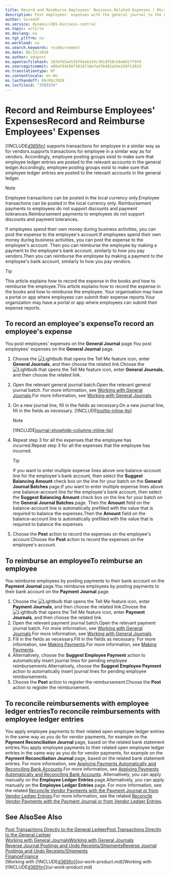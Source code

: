 ```yaml
---
title: Record and Reimburse Employees' Business-Related Expenses | Microsoft Docs
description: Post employees' expenses with the general journal to the employee's account and later post a payment to the employee's bank account to reimburse for the business-related expense.
author: SorenGP
ms.service: dynamics365-business-central
ms.topic: article
ms.devlang: na
ms.tgt_pltfrm: na
ms.workload: na
ms.search.keywords: reimbursement
ms.date: 06/23/2020
ms.author: edupont
ms.openlocfilehash: 1034765a452bf94ab243c301df58cb8a891f79f9
ms.sourcegitcommit: a80afd4e5075018716efad76d82a54e158f1392d
ms.translationtype: HT
ms.contentlocale: en-AU
ms.lasthandoff: 09/09/2020
ms.locfileid: "3783374"
---
```

# <a name="record-and-reimburse-employees-expenses"></a><span data-ttu-id="faf68-103">Record and Reimburse Employees' Expenses</span><span class="sxs-lookup"><span data-stu-id="faf68-103">Record and Reimburse Employees' Expenses</span></span>

[!INCLUDE[d365fin](includes/d365fin_md.md)] <span data-ttu-id="faf68-104">supports transactions for employee in a similar way as for vendors.</span><span class="sxs-lookup"><span data-stu-id="faf68-104">supports transactions for employee in a similar way as for vendors.</span></span> <span data-ttu-id="faf68-105">Accordingly, employee posting groups exist to make sure that employee ledger entries are posted to the relevant accounts in the general ledger.</span><span class="sxs-lookup"><span data-stu-id="faf68-105">Accordingly, employee posting groups exist to make sure that employee ledger entries are posted to the relevant accounts in the general ledger.</span></span>

> [!NOTE]  
> <span data-ttu-id="faf68-106">Employee transactions can be posted in the local currency only.</span><span class="sxs-lookup"><span data-stu-id="faf68-106">Employee transactions can be posted in the local currency only.</span></span> <span data-ttu-id="faf68-107">Reimbursement payments to employees do not support discounts and payment tolerances.</span><span class="sxs-lookup"><span data-stu-id="faf68-107">Reimbursement payments to employees do not support discounts and payment tolerances.</span></span>

<span data-ttu-id="faf68-108">If employees spend their own money during business activities, you can post the expense to the employee's account.</span><span class="sxs-lookup"><span data-stu-id="faf68-108">If employees spend their own money during business activities, you can post the expense to the employee's account.</span></span> <span data-ttu-id="faf68-109">Then you can reimburse the employee by making a payment to the employee's bank account, similarly to how you pay vendors.</span><span class="sxs-lookup"><span data-stu-id="faf68-109">Then you can reimburse the employee by making a payment to the employee's bank account, similarly to how you pay vendors.</span></span>  

> [!TIP]
> <span data-ttu-id="faf68-110">This article explains how to record the expense in the books and how to reimburse the employee.</span><span class="sxs-lookup"><span data-stu-id="faf68-110">This article explains how to record the expense in the books and how to reimburse the employee.</span></span> <span data-ttu-id="faf68-111">Your organisation may have a portal or app where employees can submit their expense reports.</span><span class="sxs-lookup"><span data-stu-id="faf68-111">Your organization may have a portal or app where employees can submit their expense reports.</span></span>

## <a name="to-record-an-employees-expense"></a><span data-ttu-id="faf68-112">To record an employee's expense</span><span class="sxs-lookup"><span data-stu-id="faf68-112">To record an employee's expense</span></span>
<span data-ttu-id="faf68-113">You post employees' expenses on the **General Journal** page.</span><span class="sxs-lookup"><span data-stu-id="faf68-113">You post employees' expenses on the **General Journal** page.</span></span>
1. <span data-ttu-id="faf68-114">Choose the ![Lightbulb that opens the Tell Me feature](media/ui-search/search_small.png "Tell me what you want to do") icon, enter **General Journals**, and then choose the related link.</span><span class="sxs-lookup"><span data-stu-id="faf68-114">Choose the ![Lightbulb that opens the Tell Me feature](media/ui-search/search_small.png "Tell me what you want to do") icon, enter **General Journals**, and then choose the related link.</span></span>
2. <span data-ttu-id="faf68-115">Open the relevant general journal batch.</span><span class="sxs-lookup"><span data-stu-id="faf68-115">Open the relevant general journal batch.</span></span> <span data-ttu-id="faf68-116">For more information, see [Working with General Journals](ui-work-general-journals.md).</span><span class="sxs-lookup"><span data-stu-id="faf68-116">For more information, see [Working with General Journals](ui-work-general-journals.md).</span></span>
3. <span data-ttu-id="faf68-117">On a new journal line, fill in the fields as necessary.</span><span class="sxs-lookup"><span data-stu-id="faf68-117">On a new journal line, fill in the fields as necessary.</span></span> [!INCLUDE[tooltip-inline-tip](includes/tooltip-inline-tip_md.md)]    

    > [!NOTE]
    > [!INCLUDE[journal-showhide-columns-inline-tip](includes/journal-showhide-columns-inline-tip.md)]
4. <span data-ttu-id="faf68-118">Repeat step 3 for all the expenses that the employee has incurred.</span><span class="sxs-lookup"><span data-stu-id="faf68-118">Repeat step 3 for all the expenses that the employee has incurred.</span></span>

    > [!TIP]  
    > <span data-ttu-id="faf68-119">If you want to enter multiple expense lines above one balance-account line for the employee's bank account, then select the **Suggest Balancing Amount** check box on the line for your batch on the **General Journal Batches** page.</span><span class="sxs-lookup"><span data-stu-id="faf68-119">If you want to enter multiple expense lines above one balance-account line for the employee's bank account, then select the **Suggest Balancing Amount** check box on the line for your batch on the **General Journal Batches** page.</span></span> <span data-ttu-id="faf68-120">Then the **Amount** field on the balance-account line is automatically prefilled with the value that is required to balance the expenses.</span><span class="sxs-lookup"><span data-stu-id="faf68-120">Then the **Amount** field on the balance-account line is automatically prefilled with the value that is required to balance the expenses.</span></span>
5. <span data-ttu-id="faf68-121">Choose the **Post** action to record the expenses on the employee's account.</span><span class="sxs-lookup"><span data-stu-id="faf68-121">Choose the **Post** action to record the expenses on the employee's account.</span></span>

## <a name="to-reimburse-an-employee"></a><span data-ttu-id="faf68-122">To reimburse an employee</span><span class="sxs-lookup"><span data-stu-id="faf68-122">To reimburse an employee</span></span>
<span data-ttu-id="faf68-123">You reimburse employees by posting payments to their bank account on the **Payment Journal** page.</span><span class="sxs-lookup"><span data-stu-id="faf68-123">You reimburse employees by posting payments to their bank account on the **Payment Journal** page.</span></span>
1. <span data-ttu-id="faf68-124">Choose the ![Lightbulb that opens the Tell Me feature](media/ui-search/search_small.png "Tell me what you want to do") icon, enter **Payment Journals**, and then choose the related link.</span><span class="sxs-lookup"><span data-stu-id="faf68-124">Choose the ![Lightbulb that opens the Tell Me feature](media/ui-search/search_small.png "Tell me what you want to do") icon, enter **Payment Journals**, and then choose the related link.</span></span>
2. <span data-ttu-id="faf68-125">Open the relevant payment journal batch.</span><span class="sxs-lookup"><span data-stu-id="faf68-125">Open the relevant payment journal batch.</span></span> <span data-ttu-id="faf68-126">For more information, see [Working with General Journals](ui-work-general-journals.md).</span><span class="sxs-lookup"><span data-stu-id="faf68-126">For more information, see [Working with General Journals](ui-work-general-journals.md).</span></span>
3. <span data-ttu-id="faf68-127">Fill in the fields as necessary.</span><span class="sxs-lookup"><span data-stu-id="faf68-127">Fill in the fields as necessary.</span></span> <span data-ttu-id="faf68-128">For more information, see [Making Payments](payables-make-payments.md).</span><span class="sxs-lookup"><span data-stu-id="faf68-128">For more information, see [Making Payments](payables-make-payments.md).</span></span>
4. <span data-ttu-id="faf68-129">Alternatively, choose the **Suggest Employee Payment** action to automatically insert journal lines for pending employee reimbursements.</span><span class="sxs-lookup"><span data-stu-id="faf68-129">Alternatively, choose the **Suggest Employee Payment** action to automatically insert journal lines for pending employee reimbursements.</span></span>
5. <span data-ttu-id="faf68-130">Choose the **Post** action to register the reimbursement.</span><span class="sxs-lookup"><span data-stu-id="faf68-130">Choose the **Post** action to register the reimbursement.</span></span>  

## <a name="to-reconcile-reimbursements-with-employee-ledger-entries"></a><span data-ttu-id="faf68-131">To reconcile reimbursements with employee ledger entries</span><span class="sxs-lookup"><span data-stu-id="faf68-131">To reconcile reimbursements with employee ledger entries</span></span>
<span data-ttu-id="faf68-132">You apply employee payments to their related open employee ledger entries in the same way as you do for vendor payments, for example on the **Payment Reconciliation Journal** page, based on the related bank statement entries.</span><span class="sxs-lookup"><span data-stu-id="faf68-132">You apply employee payments to their related open employee ledger entries in the same way as you do for vendor payments, for example on the **Payment Reconciliation Journal** page, based on the related bank statement entries.</span></span> <span data-ttu-id="faf68-133">For more information, see [Applying Payments Automatically and Reconciling Bank Accounts](receivables-apply-payments-auto-reconcile-bank-accounts.md).</span><span class="sxs-lookup"><span data-stu-id="faf68-133">For more information, see [Applying Payments Automatically and Reconciling Bank Accounts](receivables-apply-payments-auto-reconcile-bank-accounts.md).</span></span> <span data-ttu-id="faf68-134">Alternatively, you can apply manually on the **Employee Ledger Entries** page.</span><span class="sxs-lookup"><span data-stu-id="faf68-134">Alternatively, you can apply manually on the **Employee Ledger Entries** page.</span></span> <span data-ttu-id="faf68-135">For more information, see the related [Reconcile Vendor Payments with the Payment Journal or from Vendor Ledger Entries](payables-how-apply-purchase-transactions-manually.md).</span><span class="sxs-lookup"><span data-stu-id="faf68-135">For more information, see the related [Reconcile Vendor Payments with the Payment Journal or from Vendor Ledger Entries](payables-how-apply-purchase-transactions-manually.md).</span></span>  

## <a name="see-also"></a><span data-ttu-id="faf68-136">See Also</span><span class="sxs-lookup"><span data-stu-id="faf68-136">See Also</span></span>
[<span data-ttu-id="faf68-137">Post Transactions Directly to the General Ledger</span><span class="sxs-lookup"><span data-stu-id="faf68-137">Post Transactions Directly to the General Ledger</span></span>](finance-how-post-transactions-directly.md)  
[<span data-ttu-id="faf68-138">Working with General Journals</span><span class="sxs-lookup"><span data-stu-id="faf68-138">Working with General Journals</span></span>](ui-work-general-journals.md)  
[<span data-ttu-id="faf68-139">Reverse Journal Postings and Undo Receipts/Shipments</span><span class="sxs-lookup"><span data-stu-id="faf68-139">Reverse Journal Postings and Undo Receipts/Shipments</span></span>](finance-how-reverse-journal-posting.md)  
[<span data-ttu-id="faf68-140">Finance</span><span class="sxs-lookup"><span data-stu-id="faf68-140">Finance</span></span>](finance.md)  
<span data-ttu-id="faf68-141">[Working with [!INCLUDE[d365fin](includes/d365fin_md.md)]](ui-work-product.md)</span><span class="sxs-lookup"><span data-stu-id="faf68-141">[Working with [!INCLUDE[d365fin](includes/d365fin_md.md)]](ui-work-product.md)</span></span>  
